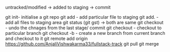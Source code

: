 untracked/modified -> added to staging -> commit

git init- initialise a git repo
git add <filename> - add particular file to staging
git add. - add all files to staging area
git status (git gst) -> both are same
git checkout <filename> - undo the chnages from the last stage/ commit
git checkout<branch-name> - checkout to particular branch
git checkout -b <branch-name> - create a new branch from current branch and checkout to it
git remote add origin https://github.com/AnjaliVishwakarma33/fullstack-track
git pull
git merge <branch-name>

